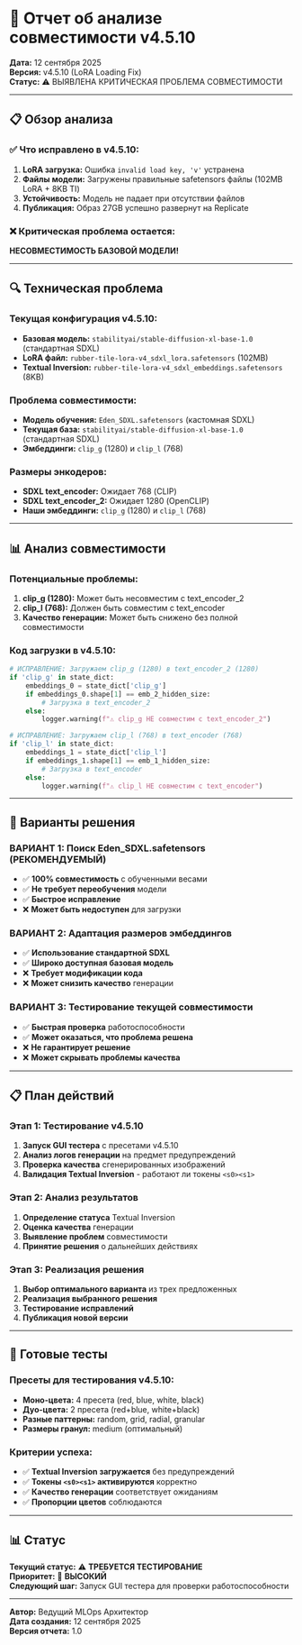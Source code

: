 # 🚨 Отчет об анализе совместимости v4.5.10

**Дата:** 12 сентября 2025  
**Версия:** v4.5.10 (LoRA Loading Fix)  
**Статус:** ⚠️ ВЫЯВЛЕНА КРИТИЧЕСКАЯ ПРОБЛЕМА СОВМЕСТИМОСТИ  

---

## 📋 Обзор анализа

### ✅ **Что исправлено в v4.5.10:**
1. **LoRA загрузка:** Ошибка `invalid load key, 'v'` устранена
2. **Файлы модели:** Загружены правильные safetensors файлы (102MB LoRA + 8KB TI)
3. **Устойчивость:** Модель не падает при отсутствии файлов
4. **Публикация:** Образ 27GB успешно развернут на Replicate

### ❌ **Критическая проблема остается:**
**НЕСОВМЕСТИМОСТЬ БАЗОВОЙ МОДЕЛИ!**

---

## 🔍 Техническая проблема

### **Текущая конфигурация v4.5.10:**
- **Базовая модель:** `stabilityai/stable-diffusion-xl-base-1.0` (стандартная SDXL)
- **LoRA файл:** `rubber-tile-lora-v4_sdxl_lora.safetensors` (102MB)
- **Textual Inversion:** `rubber-tile-lora-v4_sdxl_embeddings.safetensors` (8KB)

### **Проблема совместимости:**
- **Модель обучения:** `Eden_SDXL.safetensors` (кастомная SDXL)
- **Текущая база:** `stabilityai/stable-diffusion-xl-base-1.0` (стандартная SDXL)
- **Эмбеддинги:** `clip_g` (1280) и `clip_l` (768)

### **Размеры энкодеров:**
- **SDXL text_encoder:** Ожидает 768 (CLIP)
- **SDXL text_encoder_2:** Ожидает 1280 (OpenCLIP)
- **Наши эмбеддинги:** `clip_g` (1280) и `clip_l` (768)

---

## 📊 Анализ совместимости

### **Потенциальные проблемы:**
1. **clip_g (1280):** Может быть несовместим с text_encoder_2
2. **clip_l (768):** Должен быть совместим с text_encoder
3. **Качество генерации:** Может быть снижено без полной совместимости

### **Код загрузки в v4.5.10:**
```python
# ИСПРАВЛЕНИЕ: Загружаем clip_g (1280) в text_encoder_2 (1280)
if 'clip_g' in state_dict:
    embeddings_0 = state_dict['clip_g']
    if embeddings_0.shape[1] == emb_2_hidden_size:
        # Загрузка в text_encoder_2
    else:
        logger.warning(f"⚠️ clip_g НЕ совместим с text_encoder_2")

# ИСПРАВЛЕНИЕ: Загружаем clip_l (768) в text_encoder (768)
if 'clip_l' in state_dict:
    embeddings_1 = state_dict['clip_l']
    if embeddings_1.shape[1] == emb_1_hidden_size:
        # Загрузка в text_encoder
    else:
        logger.warning(f"⚠️ clip_l НЕ совместим с text_encoder")
```

---

## 🎯 Варианты решения

### **ВАРИАНТ 1: Поиск Eden_SDXL.safetensors (РЕКОМЕНДУЕМЫЙ)**
- ✅ **100% совместимость** с обученными весами
- ✅ **Не требует переобучения** модели
- ✅ **Быстрое исправление**
- ❌ **Может быть недоступен** для загрузки

### **ВАРИАНТ 2: Адаптация размеров эмбеддингов**
- ✅ **Использование стандартной SDXL**
- ✅ **Широко доступная базовая модель**
- ❌ **Требует модификации кода**
- ❌ **Может снизить качество** генерации

### **ВАРИАНТ 3: Тестирование текущей совместимости**
- ✅ **Быстрая проверка** работоспособности
- ✅ **Может оказаться, что проблема решена**
- ❌ **Не гарантирует решение**
- ❌ **Может скрывать проблемы качества**

---

## 📋 План действий

### **Этап 1: Тестирование v4.5.10**
1. **Запуск GUI тестера** с пресетами v4.5.10
2. **Анализ логов генерации** на предмет предупреждений
3. **Проверка качества** сгенерированных изображений
4. **Валидация Textual Inversion** - работают ли токены `<s0><s1>`

### **Этап 2: Анализ результатов**
1. **Определение статуса** Textual Inversion
2. **Оценка качества** генерации
3. **Выявление проблем** совместимости
4. **Принятие решения** о дальнейших действиях

### **Этап 3: Реализация решения**
1. **Выбор оптимального варианта** из трех предложенных
2. **Реализация выбранного решения**
3. **Тестирование исправлений**
4. **Публикация новой версии**

---

## 🧪 Готовые тесты

### **Пресеты для тестирования v4.5.10:**
- **Моно-цвета:** 4 пресета (red, blue, white, black)
- **Дуо-цвета:** 2 пресета (red+blue, white+black)
- **Разные паттерны:** random, grid, radial, granular
- **Размеры гранул:** medium (оптимальный)

### **Критерии успеха:**
- ✅ **Textual Inversion загружается** без предупреждений
- ✅ **Токены `<s0><s1>` активируются** корректно
- ✅ **Качество генерации** соответствует ожиданиям
- ✅ **Пропорции цветов** соблюдаются

---

## 📊 Статус

**Текущий статус:** ⚠️ **ТРЕБУЕТСЯ ТЕСТИРОВАНИЕ**  
**Приоритет:** 🔴 **ВЫСОКИЙ**  
**Следующий шаг:** Запуск GUI тестера для проверки работоспособности

---

**Автор:** Ведущий MLOps Архитектор  
**Дата создания:** 12 сентября 2025  
**Версия отчета:** 1.0
